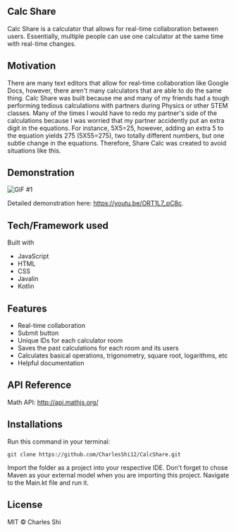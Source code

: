 ## Calc Share
Calc Share is a calculator that allows for real-time collaboration between users. Essentially, multiple people can use one calculator at the same time with real-time changes.

## Motivation
There are many text editors that allow for real-time collaboration like Google Docs, however, there aren't many calculators that are able to do the same thing. Calc Share was built because me and many of my friends had a tough performing tedious calculations with partners during Physics or other STEM classes. Many of the times I would have to redo my partner's side of the calculations because I was worried that my partner accidently put an extra digit in the equations. For instance, 5X5=25, however, adding an extra 5 to the equation yields 275 (5X55=275), two totally different numbers, but one subtle change in the equations. Therefore, Share Calc was created to avoid situations like this. 

## Demonstration
![GIF #1](https://i.gyazo.com/42d359f9a0e0c5ebf709a87df8539378.gif)

Detailed demonstration here: https://youtu.be/ORT1L7_pC8c.

## Tech/Framework used
Built with 
* JavaScript
* HTML
* CSS
* Javalin 
* Kotlin

## Features
* Real-time collaboration
* Submit button
* Unique IDs for each calculator room
* Saves the past calculations for each room and its users
* Calculates basical operations, trigonometry, square root, logarithms, etc
* Helpful documentation

## API Reference
Math API: http://api.mathjs.org/

## Installations
Run this command in your terminal: 
```
git clone https://github.com/CharlesShi12/CalcShare.git
```
Import the folder as a project into your respective IDE. 
Don't forget to chose Maven as your external model when you are importing this project. 
Navigate to the Main.kt file and run it. 

## License
MIT © Charles Shi
